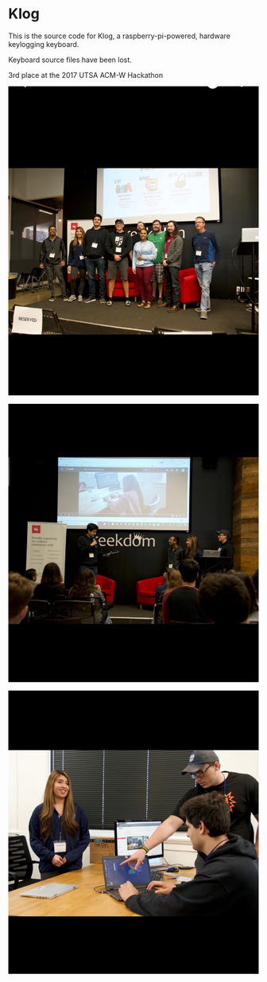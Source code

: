 # Klog
This is the source code for Klog, a raspberry-pi-powered, hardware keylogging keyboard.

Keyboard source files have been lost.

3rd place at the 2017 UTSA ACM-W Hackathon

![Alt text](/imgs/img1.jpg)


![Alt text](/imgs/img2.jpg)


![Alt text](/imgs/img3.jpg)
